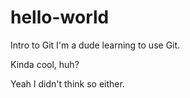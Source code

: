 # hello-world
Intro to Git
I'm a dude learning to use Git.

Kinda cool, huh?

Yeah I didn't think so either.
